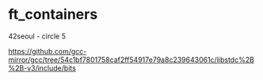 # ft_containers
42seoul - circle 5

https://github.com/gcc-mirror/gcc/tree/54c1bf7801758caf2ff54917e79a8c239643061c/libstdc%2B%2B-v3/include/bits
